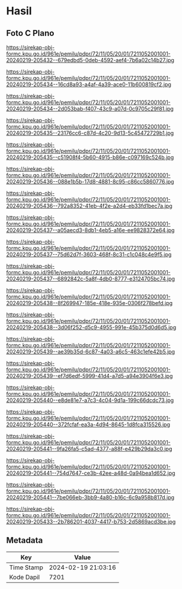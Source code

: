 # Hasil

## Foto C Plano

https://sirekap-obj-formc.kpu.go.id/961e/pemilu/pdpr/72/11/05/20/01/7211052001001-20240219-205432--679edbd5-0deb-4592-aef4-7b6a02c14b27.jpg

https://sirekap-obj-formc.kpu.go.id/961e/pemilu/pdpr/72/11/05/20/01/7211052001001-20240219-205434--16cd8a93-a4af-4a39-ace0-11b600819cf2.jpg

https://sirekap-obj-formc.kpu.go.id/961e/pemilu/pdpr/72/11/05/20/01/7211052001001-20240219-205434--2d053bab-f407-43c9-a07d-0c9705c29f81.jpg

https://sirekap-obj-formc.kpu.go.id/961e/pemilu/pdpr/72/11/05/20/01/7211052001001-20240219-205435--23176cc6-c87d-4c20-9d13-5c45472729b1.jpg

https://sirekap-obj-formc.kpu.go.id/961e/pemilu/pdpr/72/11/05/20/01/7211052001001-20240219-205435--c51908f4-5b60-4915-b86e-c097169c524b.jpg

https://sirekap-obj-formc.kpu.go.id/961e/pemilu/pdpr/72/11/05/20/01/7211052001001-20240219-205436--088e1b5b-17d8-4881-8c95-c86cc5860776.jpg

https://sirekap-obj-formc.kpu.go.id/961e/pemilu/pdpr/72/11/05/20/01/7211052001001-20240219-205436--792a8352-41eb-4f2e-a2d4-eb33fd1bec7a.jpg

https://sirekap-obj-formc.kpu.go.id/961e/pemilu/pdpr/72/11/05/20/01/7211052001001-20240219-205437--a05aecd3-8db1-4eb5-a16e-ee9828372e64.jpg

https://sirekap-obj-formc.kpu.go.id/961e/pemilu/pdpr/72/11/05/20/01/7211052001001-20240219-205437--75d62d7f-3603-468f-8c31-c1c048c4e9f5.jpg

https://sirekap-obj-formc.kpu.go.id/961e/pemilu/pdpr/72/11/05/20/01/7211052001001-20240219-205437--6892842c-5a8f-4db0-8777-e3124705bc74.jpg

https://sirekap-obj-formc.kpu.go.id/961e/pemilu/pdpr/72/11/05/20/01/7211052001001-20240219-205438--8f269947-185e-418e-935e-0306f278befd.jpg

https://sirekap-obj-formc.kpu.go.id/961e/pemilu/pdpr/72/11/05/20/01/7211052001001-20240219-205438--3d06f252-d5c9-4955-991e-45b375d0d6d5.jpg

https://sirekap-obj-formc.kpu.go.id/961e/pemilu/pdpr/72/11/05/20/01/7211052001001-20240219-205439--ae39b35d-6c87-4a03-a6c5-463c1efe42b5.jpg

https://sirekap-obj-formc.kpu.go.id/961e/pemilu/pdpr/72/11/05/20/01/7211052001001-20240219-205439--ef7d6edf-5999-41d4-a7d5-a94e3904f6e3.jpg

https://sirekap-obj-formc.kpu.go.id/961e/pemilu/pdpr/72/11/05/20/01/7211052001001-20240219-205440--e8de81e7-a7c3-4c04-9d1a-199c66dcdc73.jpg

https://sirekap-obj-formc.kpu.go.id/961e/pemilu/pdpr/72/11/05/20/01/7211052001001-20240219-205440--372fcfaf-ea3a-4d94-8645-1d8fca315526.jpg

https://sirekap-obj-formc.kpu.go.id/961e/pemilu/pdpr/72/11/05/20/01/7211052001001-20240219-205441--9fa26fa5-c5ad-4377-a88f-e429b29da3c0.jpg

https://sirekap-obj-formc.kpu.go.id/961e/pemilu/pdpr/72/11/05/20/01/7211052001001-20240219-205441--754d7647-ce3b-42ee-a48d-0a94bea1d652.jpg

https://sirekap-obj-formc.kpu.go.id/961e/pemilu/pdpr/72/11/05/20/01/7211052001001-20240219-205441--7be066eb-3bb9-4a80-b16c-6c9a958b817d.jpg

https://sirekap-obj-formc.kpu.go.id/961e/pemilu/pdpr/72/11/05/20/01/7211052001001-20240219-205433--2b786201-4037-4417-b753-2d5869acd3be.jpg


## Metadata

| Key        | Value               |
| ---------- | ------------------- |
| Time Stamp | 2024-02-19 21:03:16 |
| Kode Dapil | 7201                |



